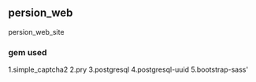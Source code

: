 ## persion_web
persion_web_site

### gem used

1.simple_captcha2
2.pry
3.postgresql
4.postgresql-uuid
5.bootstrap-sass'
